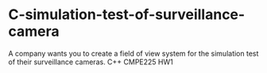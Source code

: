# C-simulation-test-of-surveillance-camera
A company wants you to create a field of view system for the simulation test of their surveillance  cameras.  C++ CMPE225 HW1
